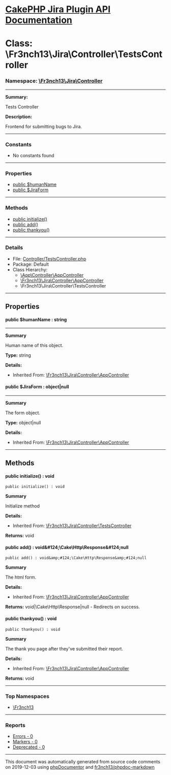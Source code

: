 # [CakePHP Jira Plugin API Documentation](../home.md)

# Class: \Fr3nch13\Jira\Controller\TestsController
### Namespace: [\Fr3nch13\Jira\Controller](../namespaces/Fr3nch13.Jira.Controller.md)
---
**Summary:**

Tests Controller

**Description:**

Frontend for submitting bugs to Jira.

---
### Constants
* No constants found
---
### Properties
* [public $humanName](../classes/Fr3nch13.Jira.Controller.AppController.md#property_humanName)
* [public $JiraForm](../classes/Fr3nch13.Jira.Controller.AppController.md#property_JiraForm)
---
### Methods
* [public initialize()](../classes/Fr3nch13.Jira.Controller.TestsController.md#method_initialize)
* [public add()](../classes/Fr3nch13.Jira.Controller.AppController.md#method_add)
* [public thankyou()](../classes/Fr3nch13.Jira.Controller.AppController.md#method_thankyou)
---
### Details
* File: [Controller/TestsController.php](../files/Controller.TestsController.md)
* Package: Default
* Class Hierarchy:  
  * [\App\Controller\AppController]()
  * [\Fr3nch13\Jira\Controller\AppController](../classes/Fr3nch13.Jira.Controller.AppController.md)
  * \Fr3nch13\Jira\Controller\TestsController
---
## Properties
<a name="property_humanName"></a>
#### public $humanName : string
---
**Summary**

Human name of this object.

**Type:** string

**Details:**
* Inherited From: [\Fr3nch13\Jira\Controller\AppController](../classes/Fr3nch13.Jira.Controller.AppController.md)


<a name="property_JiraForm"></a>
#### public $JiraForm : object|null
---
**Summary**

The form object.

**Type:** object|null

**Details:**
* Inherited From: [\Fr3nch13\Jira\Controller\AppController](../classes/Fr3nch13.Jira.Controller.AppController.md)



---
## Methods
<a name="method_initialize" class="anchor"></a>
#### public initialize() : void

```
public initialize() : void
```

**Summary**

Initialize method

**Details:**
* Inherited From: [\Fr3nch13\Jira\Controller\TestsController](../classes/Fr3nch13.Jira.Controller.TestsController.md)

**Returns:** void


<a name="method_add" class="anchor"></a>
#### public add() : void&amp;#124;\Cake\Http\Response&amp;#124;null

```
public add() : void&amp;#124;\Cake\Http\Response&amp;#124;null
```

**Summary**

The html form.

**Details:**
* Inherited From: [\Fr3nch13\Jira\Controller\AppController](../classes/Fr3nch13.Jira.Controller.AppController.md)

**Returns:** void&#124;\Cake\Http\Response&#124;null - Redirects on success.


<a name="method_thankyou" class="anchor"></a>
#### public thankyou() : void

```
public thankyou() : void
```

**Summary**

The thank you page after they've submitted their report.

**Details:**
* Inherited From: [\Fr3nch13\Jira\Controller\AppController](../classes/Fr3nch13.Jira.Controller.AppController.md)

**Returns:** void



---

### Top Namespaces

* [\Fr3nch13](../namespaces/Fr3nch13.html.md)

---

### Reports
* [Errors - 0](../reports/errors.md)
* [Markers - 0](../reports/markers.md)
* [Deprecated - 0](../reports/deprecated.md)

---

This document was automatically generated from source code comments on 2019-12-03 using [phpDocumentor](http://www.phpdoc.org/) and [fr3nch13/phpdoc-markdown](https://github.com/fr3nch13/phpdoc-markdown)
